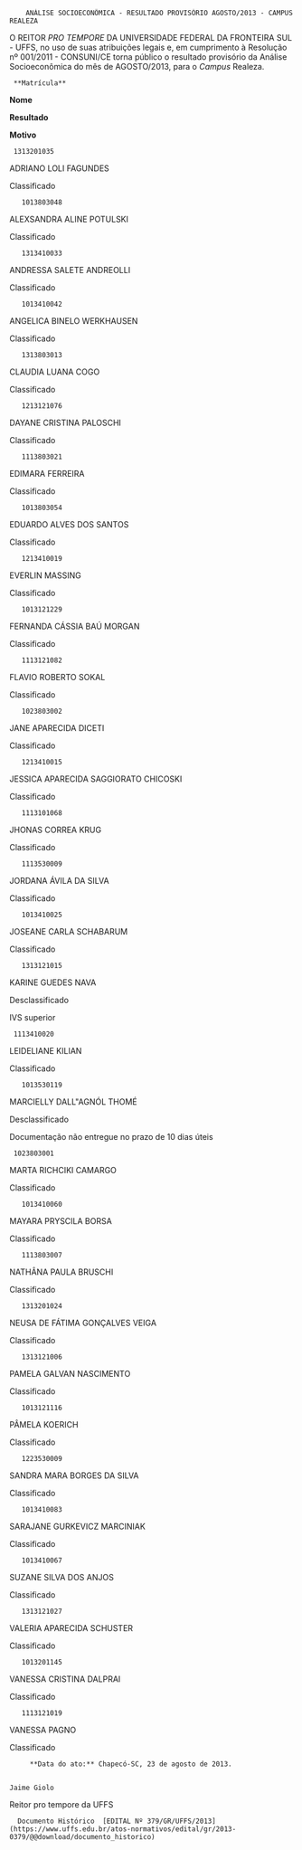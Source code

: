         ANÁLISE SOCIOECONÔMICA - RESULTADO PROVISÓRIO AGOSTO/2013 - CAMPUS REALEZA  

O REITOR *PRO TEMPORE* DA UNIVERSIDADE FEDERAL DA FRONTEIRA SUL - UFFS, no uso de suas atribuições legais e, em cumprimento à Resolução nº 001/2011 - CONSUNI/CE torna público o resultado provisório da Análise Socioeconômica do mês de AGOSTO/2013, para o *Campus* Realeza.

     **Matrícula**

   **Nome**

   **Resultado**

   **Motivo**

     1313201035

   ADRIANO LOLI FAGUNDES

   Classificado

       1013803048

   ALEXSANDRA ALINE POTULSKI

   Classificado

       1313410033

   ANDRESSA SALETE ANDREOLLI

   Classificado

       1013410042

   ANGELICA BINELO WERKHAUSEN

   Classificado

       1313803013

   CLAUDIA LUANA COGO

   Classificado

       1213121076

   DAYANE CRISTINA PALOSCHI

   Classificado

       1113803021

   EDIMARA FERREIRA

   Classificado

       1013803054

   EDUARDO ALVES DOS SANTOS

   Classificado

       1213410019

   EVERLIN MASSING

   Classificado

       1013121229

   FERNANDA CÁSSIA BAÚ MORGAN

   Classificado

       1113121082

   FLAVIO ROBERTO SOKAL

   Classificado

       1023803002

   JANE APARECIDA DICETI

   Classificado

       1213410015

   JESSICA APARECIDA SAGGIORATO CHICOSKI

   Classificado

       1113101068

   JHONAS CORREA KRUG

   Classificado

       1113530009

   JORDANA ÁVILA DA SILVA

   Classificado

       1013410025

   JOSEANE CARLA SCHABARUM

   Classificado

       1313121015

   KARINE GUEDES NAVA

   Desclassificado

   IVS superior

     1113410020

   LEIDELIANE KILIAN

   Classificado

       1013530119

   MARCIELLY DALL"AGNÓL THOMÉ

   Desclassificado

   Documentação não entregue no prazo de 10 dias úteis

     1023803001

   MARTA RICHCIKI CAMARGO

   Classificado

       1013410060

   MAYARA PRYSCILA BORSA

   Classificado

       1113803007

   NATHÂNA PAULA BRUSCHI

   Classificado

       1313201024

   NEUSA DE FÁTIMA GONÇALVES VEIGA

   Classificado

       1313121006

   PAMELA GALVAN NASCIMENTO

   Classificado

       1013121116

   PÂMELA KOERICH

   Classificado

       1223530009

   SANDRA MARA BORGES DA SILVA

   Classificado

       1013410083

   SARAJANE GURKEVICZ MARCINIAK

   Classificado

       1013410067

   SUZANE SILVA DOS ANJOS

   Classificado

       1313121027

   VALERIA APARECIDA SCHUSTER

   Classificado

       1013201145

   VANESSA CRISTINA DALPRAI

   Classificado

       1113121019

   VANESSA PAGNO

   Classificado

         **Data do ato:** Chapecó-SC, 23 de agosto de 2013.   
 

    Jaime Giolo   
 Reitor pro tempore da UFFS 

      Documento Histórico  [EDITAL Nº 379/GR/UFFS/2013](https://www.uffs.edu.br/atos-normativos/edital/gr/2013-0379/@@download/documento_historico)     
      